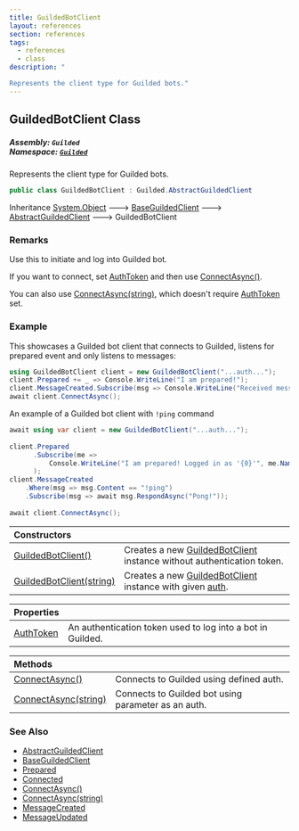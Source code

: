 ```yaml
---
title: GuildedBotClient
layout: references
section: references
tags:
  - references
  - class
description: "

Represents the client type for Guilded bots."
---
```


## GuildedBotClient Class
##### **Assembly:** `Guilded`<br/>**Namespace:** [`Guilded`](Guilded 'Guilded')

Represents the client type for Guilded bots.

```csharp
public class GuildedBotClient : Guilded.AbstractGuildedClient
```

Inheritance [System.Object](https://docs.microsoft.com/en-us/dotnet/api/System.Object 'System.Object') &#129106; [BaseGuildedClient](BaseGuildedClient 'Guilded.Base.BaseGuildedClient') &#129106; [AbstractGuildedClient](AbstractGuildedClient 'Guilded.AbstractGuildedClient') &#129106; GuildedBotClient

### Remarks
  
Use this to initiate and log into Guilded bot.  
  
If you want to connect, set [AuthToken](GuildedBotClient.AuthToken 'Guilded.GuildedBotClient.AuthToken') and then use [ConnectAsync()](GuildedBotClient.ConnectAsync() 'Guilded.GuildedBotClient.ConnectAsync()').  
  
You can also use [ConnectAsync(string)](GuildedBotClient.ConnectAsync(string) 'Guilded.GuildedBotClient.ConnectAsync(string)'), which doesn't require [AuthToken](GuildedBotClient.AuthToken 'Guilded.GuildedBotClient.AuthToken') set.

### Example
  
This showcases a Guilded bot client that connects to Guilded, listens for prepared event and only listens to messages:  
  
```csharp  
using GuildedBotClient client = new GuildedBotClient("...auth...");  
client.Prepared += _ => Console.WriteLine("I am prepared!");  
client.MessageCreated.Subscribe(msg => Console.WriteLine("Received message with content:\n{0}", msg.Content));  
await client.ConnectAsync();  
```  
  
An example of a Guilded bot client with `!ping` command  
  
```csharp  
await using var client = new GuildedBotClient("...auth...");  
  
client.Prepared  
      .Subscribe(me =>  
          Console.WriteLine("I am prepared! Logged in as '{0}'", me.Name)  
      );  
client.MessageCreated  
    .Where(msg => msg.Content == "!ping")  
    .Subscribe(msg => await msg.RespondAsync("Pong!"));  
  
await client.ConnectAsync();  
```

| Constructors | |
| :--- | :--- |
| [GuildedBotClient()](GuildedBotClient.GuildedBotClient() 'Guilded.GuildedBotClient.GuildedBotClient()') | Creates a new [GuildedBotClient](GuildedBotClient 'Guilded.GuildedBotClient') instance without authentication token. |
| [GuildedBotClient(string)](GuildedBotClient.GuildedBotClient(string) 'Guilded.GuildedBotClient.GuildedBotClient(string)') | Creates a new [GuildedBotClient](GuildedBotClient 'Guilded.GuildedBotClient') instance with given [auth](GuildedBotClient.GuildedBotClient(string)#Guilded.GuildedBotClient.GuildedBotClient(string).auth 'Guilded.GuildedBotClient.GuildedBotClient(string).auth'). |

| Properties | |
| :--- | :--- |
| [AuthToken](GuildedBotClient.AuthToken 'Guilded.GuildedBotClient.AuthToken') | An authentication token used to log into a bot in Guilded. |

| Methods | |
| :--- | :--- |
| [ConnectAsync()](GuildedBotClient.ConnectAsync() 'Guilded.GuildedBotClient.ConnectAsync()') | Connects to Guilded using defined auth. |
| [ConnectAsync(string)](GuildedBotClient.ConnectAsync(string) 'Guilded.GuildedBotClient.ConnectAsync(string)') | Connects to Guilded bot using parameter as an auth. |

### See Also
- [AbstractGuildedClient](AbstractGuildedClient 'Guilded.AbstractGuildedClient')
- [BaseGuildedClient](BaseGuildedClient 'Guilded.Base.BaseGuildedClient')
- [Prepared](AbstractGuildedClient.Prepared 'Guilded.AbstractGuildedClient.Prepared')
- [Connected](BaseGuildedClient.Connected 'Guilded.Base.BaseGuildedClient.Connected')
- [ConnectAsync()](GuildedBotClient.ConnectAsync() 'Guilded.GuildedBotClient.ConnectAsync()')
- [ConnectAsync(string)](GuildedBotClient.ConnectAsync(string) 'Guilded.GuildedBotClient.ConnectAsync(string)')
- [MessageCreated](AbstractGuildedClient.MessageCreated 'Guilded.AbstractGuildedClient.MessageCreated')
- [MessageUpdated](AbstractGuildedClient.MessageUpdated 'Guilded.AbstractGuildedClient.MessageUpdated')